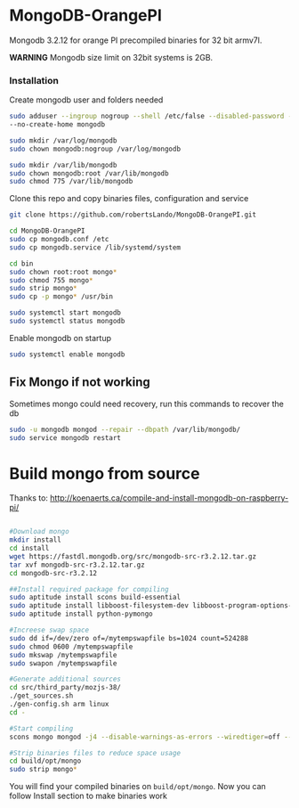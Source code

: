 # MongoDB-OrangePI

Mongodb 3.2.12 for orange PI precompiled binaries for 32 bit armv7l.

**WARNING**
Mongodb size limit on 32bit systems is 2GB.

### Installation

Create mongodb user and folders needed

```bash
sudo adduser --ingroup nogroup --shell /etc/false --disabled-password --gecos "" \
--no-create-home mongodb

sudo mkdir /var/log/mongodb
sudo chown mongodb:nogroup /var/log/mongodb

sudo mkdir /var/lib/mongodb
sudo chown mongodb:root /var/lib/mongodb
sudo chmod 775 /var/lib/mongodb
```

Clone this repo and copy binaries files, configuration and service

```bash
git clone https://github.com/robertsLando/MongoDB-OrangePI.git

cd MongoDB-OrangePI
sudo cp mongodb.conf /etc
sudo cp mongodb.service /lib/systemd/system

cd bin
sudo chown root:root mongo*
sudo chmod 755 mongo*
sudo strip mongo*
sudo cp -p mongo* /usr/bin

sudo systemctl start mongodb
sudo systemctl status mongodb
```

Enable mongodb on startup

```bash
sudo systemctl enable mongodb

```

## Fix Mongo if not working

Sometimes mongo could need recovery, run this commands to recover the db

```bash
sudo -u mongodb mongod --repair --dbpath /var/lib/mongodb/
sudo service mongodb restart
```

# Build mongo from source

Thanks to: http://koenaerts.ca/compile-and-install-mongodb-on-raspberry-pi/

```bash

#Download mongo
mkdir install
cd install
wget https://fastdl.mongodb.org/src/mongodb-src-r3.2.12.tar.gz
tar xvf mongodb-src-r3.2.12.tar.gz
cd mongodb-src-r3.2.12

##Install required package for compiling
sudo aptitude install scons build-essential
sudo aptitude install libboost-filesystem-dev libboost-program-options-dev libboost-system-dev libboost-thread-dev
sudo aptitude install python-pymongo

#Increese swap space
sudo dd if=/dev/zero of=/mytempswapfile bs=1024 count=524288
sudo chmod 0600 /mytempswapfile
sudo mkswap /mytempswapfile
sudo swapon /mytempswapfile

#Generate additional sources
cd src/third_party/mozjs-38/
./get_sources.sh
./gen-config.sh arm linux
cd -

#Start compiling
scons mongo mongod -j4 --disable-warnings-as-errors --wiredtiger=off --mmapv1=on --warn=no-all

#Strip binaries files to reduce space usage
cd build/opt/mongo
sudo strip mongo*
```

You will find your compiled binaries on `build/opt/mongo`. Now you can follow Install section to make binaries work
